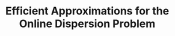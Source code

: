---
title: "Efficient Approximations for the Online Dispersion Problem"
authors: 'Jing Chen, Bo Li, Yingkai Li'
type: '1' #1:conference; 2:journal; 3:both
year: '2017'
conference: 'International Colloquium on Automata, Languages and Programming'
acronym: 'ICALP'
link: 'https://arxiv.org/abs/1704.06823'
---